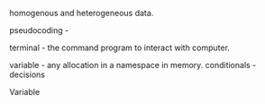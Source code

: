 homogenous and heterogeneous data.

pseudocoding - 

terminal - the command program to interact with computer. 

variable - any allocation in a namespace in memory. 
conditionals - decisions

Variable